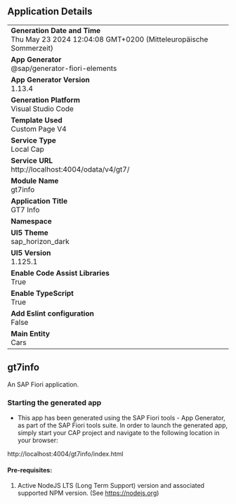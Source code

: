 ## Application Details
|               |
| ------------- |
|**Generation Date and Time**<br>Thu May 23 2024 12:04:08 GMT+0200 (Mitteleuropäische Sommerzeit)|
|**App Generator**<br>@sap/generator-fiori-elements|
|**App Generator Version**<br>1.13.4|
|**Generation Platform**<br>Visual Studio Code|
|**Template Used**<br>Custom Page V4|
|**Service Type**<br>Local Cap|
|**Service URL**<br>http://localhost:4004/odata/v4/gt7/
|**Module Name**<br>gt7info|
|**Application Title**<br>GT7 Info|
|**Namespace**<br>|
|**UI5 Theme**<br>sap_horizon_dark|
|**UI5 Version**<br>1.125.1|
|**Enable Code Assist Libraries**<br>True|
|**Enable TypeScript**<br>True|
|**Add Eslint configuration**<br>False|
|**Main Entity**<br>Cars|

## gt7info

An SAP Fiori application.

### Starting the generated app

-   This app has been generated using the SAP Fiori tools - App Generator, as part of the SAP Fiori tools suite.  In order to launch the generated app, simply start your CAP project and navigate to the following location in your browser:

http://localhost:4004/gt7info/index.html

#### Pre-requisites:

1. Active NodeJS LTS (Long Term Support) version and associated supported NPM version.  (See https://nodejs.org)


